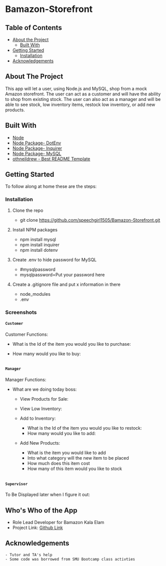 # Bamazon-Storefront

<!-- PROJECT SHIELDS -->
<!--
*** I'm using markdown "reference style" links for readability.
*** Reference links are enclosed in brackets [ ] instead of parentheses ( ).
*** See the bottom of this document for the declaration of the reference variables
*** for contributors-url, forks-url, etc. This is an optional, concise syntax you may use.
*** https://www.markdownguide.org/basic-syntax/#reference-style-links
-->

<!-- TABLE OF CONTENTS -->

## Table of Contents
- [About the Project](#about-the-project)
    - [Built With](#built-with)
- [Getting Started](#getting-started)
    - [Installation](#installation)
- [Acknowledgements](#acknowledgements)

<!-- ABOUT THE PROJECT -->
## About The Project

This app will let a user, using Node.js and MySQL, shop from a mock Amazon storefront. The user can act as a customer and will have the ability to shop from existing stock. The user can also act as a manager and will be able to see stock, low inventory items, restock low inventory, or add new products. 

## Built With
- [Node](https://nodejs.org/en/)
- [Node Package- DotEnv](https://www.npmjs.com/package/dotenv)
- [Node Package- Inquirer](https://www.npmjs.com/package/inquirer)
- [Node Package- MySQL](https://www.npmjs.com/package/mysql)
- [othneildrew - Best README Template](https://github.com/othneildrew/Best-README-Template)

<!-- GETTING STARTED -->
## Getting Started
To follow along at home these are the steps:

### Installation
1. Clone the repo 
    - git clone https://github.com/speechgirl1505/Bamazon-Storefront.git

2. Install NPM packages
    - npm install mysql
    - npm install inquirer
    - npm install dotenv

3. Create .env to hide password for MySQL
    - #mysqlpassword
    - mysqlpassword=Put your password here

4. Create a .gitignore file and put x information in there
    - node_modules
    - .env

### Screenshots

#### `Customer`

Customer Functions:
- What is the Id of the item you would you like to purchase:

- How many would you like to buy:

<img src=""/>

#### `Manager`

Manager Functions:
- What are we doing today boss:

    - View Products for Sale:
        
    - View Low Inventory: 
    
    - Add to Inventory:
        - What is the Id of the item you would you like to restock:
        - How many would you like to add:

    - Add New Products:
        - What is the item you would like to add
        - Into what category will the new item to be placed
        - How much does this item cost
        - How many of this item would you like to stock

<img src=""/>

#### `Supervisor`

To Be Displayed later when I figure it out:

## Who's Who of the App

- Role Lead Developer for Bamazon Kala Elam
- Project Link: [Github Link](https://github.com/speechgirl1505/Bamazon-Storefront)

## Acknowledgements

    - Tutor and TA's help 
    - Some code was borrowed from SMU Bootcamp class activties
